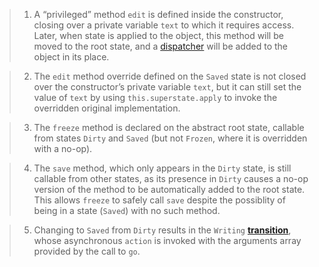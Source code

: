 > 1. A “privileged” method `edit` is defined inside the constructor, closing over a private variable `text` to which it requires access. Later, when state is applied to the object, this method will be moved to the root state, and a [dispatcher](#concepts--methods--dispatchers) will be added to the object in its place.

> 2. The `edit` method override defined on the `Saved` state is not closed over the constructor’s private variable `text`, but it can still set the value of `text` by using `this.superstate.apply` to invoke the overridden original implementation.

> 3. The `freeze` method is declared on the abstract root state, callable from states `Dirty` and `Saved` (but not `Frozen`, where it is overridden with a no-op).

> 4. The `save` method, which only appears in the `Dirty` state, is still callable from other states, as its presence in `Dirty` causes a no-op version of the method to be automatically added to the root state. This allows `freeze` to safely call `save` despite the possiblity of being in a state (`Saved`) with no such method.

> 5. Changing to `Saved` from `Dirty` results in the `Writing` [**transition**](#concepts--transitions), whose asynchronous `action` is invoked with the arguments array provided by the call to `go`.